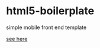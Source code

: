 # html5-boilerplate
simple mobile front end template

[see here](http://cody1991.github.io/frontend/2015/12/15/start-mobile-front-end.html)